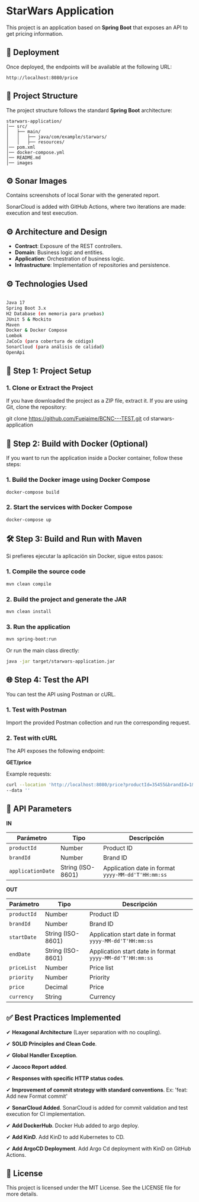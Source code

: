 # StarWars Application

This project is an application based on **Spring Boot** that exposes an API to get pricing information.

## 🚀 Deployment

Once deployed, the endpoints will be available at the following URL:

```
http://localhost:8080/price
```

## 📂 Project Structure

The project structure follows the standard **Spring Boot** architecture:

```
starwars-application/
│── src/
│   ├── main/
│   │   ├── java/com/example/starwars/
│   │   ├── resources/
│── pom.xml
│── docker-compose.yml
│── README.md
│── images

```

## ⚙️ Sonar Images

Contains screenshots of local Sonar with the generated report.

SonarCloud is added with GitHub Actions, where two iterations are made: execution and test execution.


## ⚙️ **Architecture and Design**

- **Contract**: Exposure of the REST controllers.
- **Domain**: Business logic and entities.
- **Application**: Orchestration of business logic.
- **Infrastructure**: Implementation of repositories and persistence.

## ⚙️ Technologies Used
```bash

Java 17
Spring Boot 3.x
H2 Database (en memoria para pruebas)
JUnit 5 & Mockito
Maven
Docker & Docker Compose
Lombok
JaCoCo (para cobertura de código)
SonarCloud (para análisis de calidad)
OpenApi

```

## 🔧 Step 1: Project Setup

### 1. Clone or Extract the Project

If you have downloaded the project as a ZIP file, extract it. If you are using Git, clone the repository:

git clone https://github.com/Fuejaime/BCNC---TEST.git
cd starwars-application


## 🐳 Step 2: Build with Docker (Optional)

If you want to run the application inside a Docker container, follow these steps:

### 1. Build the Docker image using Docker Compose

```bash
docker-compose build
```

### 2. Start the services with Docker Compose

```bash
docker-compose up
```

## 🛠️ Step 3: Build and Run with Maven

Si prefieres ejecutar la aplicación sin Docker, sigue estos pasos:

### 1. Compile the source code

```bash
mvn clean compile
```

### 2. Build the project and generate the JAR

```bash
mvn clean install
```

### 3. Run the application

```bash
mvn spring-boot:run
```

Or run the main class directly:


```bash
java -jar target/starwars-application.jar
```

## 🌐 Step 4: Test the API

You can test the API using Postman or cURL.

### 1. Test with Postman

Import the provided Postman collection and run the corresponding request.

### 2.  Test with cURL

The API exposes the following endpoint:

**GET/price**

Example requests:
```bash
curl --location 'http://localhost:8080/price?productId=35455&brandId=1&applicationDate=2020-06-15T10:00:00' \
--data ''
```

## 📌 API Parameters

**IN**

| Parámetro        | Tipo   | Descripción |
|-----------------|--------|-------------|
| `productId`     | Number | Product ID |
| `brandId`       | Number | Brand ID |
| `applicationDate` | String (ISO-8601) | Application date in format `yyyy-MM-dd'T'HH:mm:ss` |

**OUT**

| Parámetro        | Tipo   | Descripción |
|-----------------|--------|-------------|
| `productId`     | Number | Product ID |
| `brandId`       | Number | Brand ID |
| `startDate` | String (ISO-8601) | Application start date in format `yyyy-MM-dd'T'HH:mm:ss` |
| `endDate` | String (ISO-8601) | Application start date in format `yyyy-MM-dd'T'HH:mm:ss` |
| `priceList`       | Number | Price list |
| `priority`       | Number | Priority |
| `price`       | Decimal | Price |
| `currency`       | String | Currency |


## ✅ Best Practices Implemented

✔ **Hexagonal Architecture** (Layer separation with no coupling).

✔ **SOLID Principles and Clean Code**.

✔ **Global Handler Exception**.

✔ **Jacoco Report added**.

✔ **Responses with specific HTTP status codes**.

✔ **Improvement of commit strategy with standard conventions**. Ex: 'feat: Add new Format commit'

✔ **SonarCloud Added**. SonarCloud is added for commit validation and test execution for CI implementation.

✔ **Add DockerHub**. Docker Hub added to argo deploy.

✔ **Add KinD**. Add KinD to add Kubernetes to CD.

✔ **Add ArgoCD Deployment**. Add Argo Cd deployment with KinD on GitHub Actions.


## 📜 License

This project is licensed under the MIT License. See the LICENSE file for more details.
